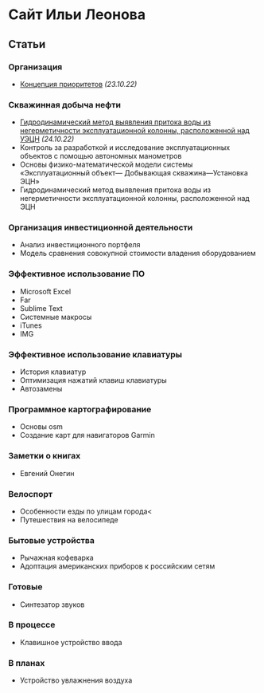 # Сайт Ильи Леонова
## Статьи
### Организация
- [Концепция приоритетов](приоритеты.md) *(23.10.22)*
### Скважинная добыча нефти
- [Гидродинамический метод выявления притока воды из негерметичности эксплуатационной колонны, расположенной над УЭЦН](03.html) *(24.10.22)*
- Контроль за разработкой и исследование эксплуатационных объектов с помощью автономных манометров
- Основы физико-математической модели системы «Эксплуатационный объект— Добывающая скважина—Установка ЭЦН»
- Гидродинамический метод выявления притока воды из негерметичности эксплуатационной колонны, расположенной над ЭЦН
### Организация инвестиционной деятельности
- Анализ инвестиционного портфеля
- Модель сравнения совокупной стоимости владения оборудованием
### Эффективное использование ПО
- Microsoft Excel
- Far
- Sublime Text
- Системные макросы
- iTunes
- IMG
### Эффективное использование клавиатуры
- История клавиатур
- Оптимизация нажатий клавиш клавиатуры
- Автозамены
### Программное картографирование
- Основы osm
- Создание карт для навигаторов Garmin
### Заметки о книгах
- Евгений Онегин
### Велоспорт
- Особенности езды по улицам города<
- Путешествия на велосипеде
### Бытовые устройства
- Рычажная кофеварка
- Адоптация американских приборов к российским сетям
### Готовые
- Синтезатор звуков
### В процессе
- Клавишное устройство ввода
### В планах
- Устройство увлажнения воздуха
